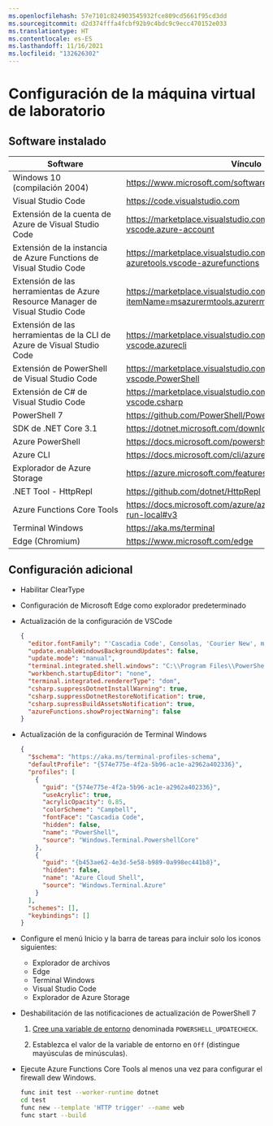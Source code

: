 ```yaml
---
ms.openlocfilehash: 57e7101c824903545932fce809cd5661f95cd3dd
ms.sourcegitcommit: d2d374fffa4fcbf92b9c4bdc9c9ecc470152e033
ms.translationtype: HT
ms.contentlocale: es-ES
ms.lasthandoff: 11/16/2021
ms.locfileid: "132626302"
---
```

# <a name="lab-virtual-machine-setup"></a>Configuración de la máquina virtual de laboratorio

## <a name="installed-software"></a>Software instalado

| Software | Vínculo |
| --- | --- |
| Windows 10 (compilación 2004) | <https://www.microsoft.com/software-download/windows10> |
| Visual Studio Code | <https://code.visualstudio.com> |
| Extensión de la cuenta de Azure de Visual Studio Code | <https://marketplace.visualstudio.com/items?itemName=ms-vscode.azure-account> |
| Extensión de la instancia de Azure Functions de Visual Studio Code | <https://marketplace.visualstudio.com/items?itemName=ms-azuretools.vscode-azurefunctions> |
| Extensión de las herramientas de Azure Resource Manager de Visual Studio Code | <https://marketplace.visualstudio.com/items?itemName=msazurermtools.azurerm-vscode-tools> |
| Extensión de las herramientas de la CLI de Azure de Visual Studio Code | <https://marketplace.visualstudio.com/items?itemName=ms-vscode.azurecli> |
| Extensión de PowerShell de Visual Studio Code | <https://marketplace.visualstudio.com/items?itemName=ms-vscode.PowerShell> |
| Extensión de C# de Visual Studio Code | <https://marketplace.visualstudio.com/items?itemName=ms-vscode.csharp> |
| PowerShell 7 | <https://github.com/PowerShell/PowerShell/releases/tag/v7.0.3> |
| SDK de .NET Core 3.1 | <https://dotnet.microsoft.com/download/dotnet-core/3.1> |
| Azure PowerShell | <https://docs.microsoft.com/powershell/azure/install-az-ps> |
| Azure CLI | <https://docs.microsoft.com/cli/azure/install-azure-cli> |
| Explorador de Azure Storage | <https://azure.microsoft.com/features/storage-explorer> |
| .NET Tool - HttpRepl | <https://github.com/dotnet/HttpRepl> |
| Azure Functions Core Tools | <https://docs.microsoft.com/azure/azure-functions/functions-run-local#v3> |
| Terminal Windows | <https://aka.ms/terminal> |
| Edge (Chromium) | <https://www.microsoft.com/edge> |

## <a name="additional-configuration"></a>Configuración adicional

- Habilitar ClearType
  
- Configuración de Microsoft Edge como explorador predeterminado

- Actualización de la configuración de VSCode

  ```json
  {
    "editor.fontFamily": "'Cascadia Code', Consolas, 'Courier New', monospace",
    "update.enableWindowsBackgroundUpdates": false,
    "update.mode": "manual",
    "terminal.integrated.shell.windows": "C:\\Program Files\\PowerShell\\7\\pwsh.exe",
    "workbench.startupEditor": "none",
    "terminal.integrated.rendererType": "dom",
    "csharp.suppressDotnetInstallWarning": true,
    "csharp.suppressDotnetRestoreNotification": true,
    "csharp.supressBuildAssetsNotification": true,
    "azureFunctions.showProjectWarning": false
  }
  ```

- Actualización de la configuración de Terminal Windows

  ```json
  {
    "$schema": "https://aka.ms/terminal-profiles-schema",
    "defaultProfile": "{574e775e-4f2a-5b96-ac1e-a2962a402336}",
    "profiles": [
      {
        "guid": "{574e775e-4f2a-5b96-ac1e-a2962a402336}",
        "useAcrylic": true,
        "acrylicOpacity": 0.85,
        "colorScheme": "Campbell",
        "fontFace": "Cascadia Code",
        "hidden": false,
        "name": "PowerShell",
        "source": "Windows.Terminal.PowershellCore"
      },
      {
        "guid": "{b453ae62-4e3d-5e58-b989-0a998ec441b8}",
        "hidden": false,
        "name": "Azure Cloud Shell",
        "source": "Windows.Terminal.Azure"
      }
    ],
    "schemes": [],
    "keybindings": []
  }
  ```

- Configure el menú Inicio y la barra de tareas para incluir solo los iconos siguientes:
  - Explorador de archivos
  - Edge
  - Terminal Windows
  - Visual Studio Code
  - Explorador de Azure Storage

- Deshabilitación de las notificaciones de actualización de PowerShell 7

  1. [Cree una variable de entorno](https://docs.microsoft.com/powershell/module/microsoft.powershell.core/about/about_update_notifications?view=powershell-7) denominada ``POWERSHELL_UPDATECHECK``.
  
  1. Establezca el valor de la variable de entorno en ``Off`` (distingue mayúsculas de minúsculas).

- Ejecute Azure Functions Core Tools al menos una vez para configurar el firewall dew Windows.

  ```bash
  func init test --worker-runtime dotnet
  cd test
  func new --template 'HTTP trigger' --name web
  func start --build
  ```
